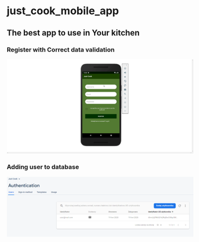 # just_cook_mobile_app
## The best app to use in Your kitchen
### Register with Correct data validation
![phone](app/src/main/res/readme/first_validation.gif)

### Adding user to database
![phone](app/src/main/res/readme/db_added.png)